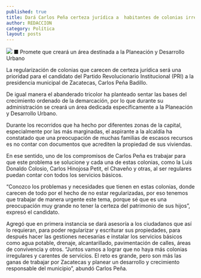 ```yaml
---
published: true
title: Dará Carlos Peña certeza jurídica a  habitantes de colonias irregulares
author: REDACCION
category: Política
layout: posts
---
```


![](http://i.imgur.com/ZgzrQuGm.jpg)
■ Promete que creará un área destinada a la Planeación y Desarrollo Urbano

La regularización de colonias que carecen de certeza jurídica será una prioridad para el candidato del Partido Revolucionario Institucional (PRI) a la presidencia municipal de Zacatecas, Carlos Peña Badillo.

De igual manera el abanderado tricolor ha planteado sentar las bases del crecimiento ordenado de la demarcación, por lo que durante su administración se creará un área dedicada específicamente a la Planeación y Desarrollo Urbano.

Durante los recorridos que ha hecho por diferentes zonas de la capital, especialmente por las más marginadas, el aspirante a la alcaldía ha constatado que una preocupación de muchas familias de escasos recursos es no contar con documentos que acrediten la propiedad de sus viviendas.

En ese sentido, uno de los compromisos de Carlos Peña es trabajar para que este problema se solucione y cada una de estas colonias, como la Luis Donaldo Colosio, Carlos Hinojosa Petit, el Chaveño y otras, al ser regulares puedan contar con todos los servicios básicos.

“Conozco los problemas y necesidades que tienen en estas colonias, donde carecen de todo por el hecho de no estar regularizadas, por eso tenemos que trabajar de manera urgente este tema, porque sé que es una preocupación muy grande no tener la certeza del patrimonio de sus hijos”, expresó el candidato.

Agregó que en primera instancia se dará asesoría a los ciudadanos que así lo requieran, para poder regularizar y escriturar sus propiedades, para después hacer las gestiones necesarias e instalar los servicios básicos como agua potable, drenaje, alcantarillado, pavimentación de calles, áreas de convivencia y otros.
“Juntos vamos a lograr que no haya más colonias irregulares y carentes de servicios. El reto es grande, pero son más las ganas de trabajar por Zacatecas y planear un desarrollo y crecimiento responsable del municipio”, abundó Carlos Peña.
